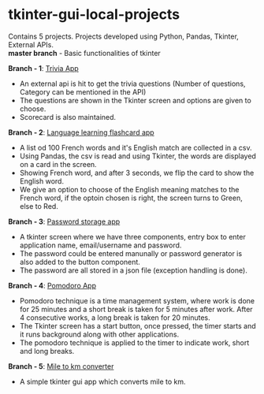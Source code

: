 # tkinter-gui-local-projects
Contains 5 projects. Projects  developed using Python, Pandas, Tkinter, External APIs.  
**master branch** - Basic functionalities of tkinter

**Branch - 1**: [Trivia App](https://github.com/yoga-0731/tkinter-gui-local-projects/tree/trivia-app-api)
  - An external api is hit to get the trivia questions (Number of questions, Category can be mentioned in the API)
  - The questions are shown in the Tkinter screen and options are given to choose.
  - Scorecard is also maintained.

**Branch - 2**: [Language learning flashcard app](https://github.com/yoga-0731/tkinter-gui-local-projects/tree/flashcard-app)
  - A list od 100 French words and it's English match are collected in a csv.
  - Using Pandas, the csv is read and using Tkinter, the words are displayed on a card in the screen.
  - Showing French word, and after 3 seconds, we flip the card to show the English word.
  - We give an option to choose of the English meaning matches to the French word, if the optoin chosen is right, the screen turns to Green, else to Red.

**Branch - 3**: [Password storage app](https://github.com/yoga-0731/tkinter-gui-local-projects/tree/password-generator)
  - A tkinter screen where we have three components, entry box to enter application name, email/username and password.
  - The password could be entered manunally or password generator is also added to the button component.
  - The password are all stored in a json file (exception handling is done).

 **Branch - 4**: [Pomodoro App](https://github.com/yoga-0731/tkinter-gui-local-projects/tree/pomodoro-gui-application)
  - Pomodoro technique is a time management system, where work is done for 25 minutes and a short break is taken for 5 minutes after work. After 4 consecutive works, a long break is taken for 20 minutes.
  - The Tkinter screen has a start button, once pressed, the timer starts and it runs background along with other applications.
  - The pomodoro technique is applied to the timer to indicate work, short and long breaks.

**Branch - 5**: [Mile to km converter](https://github.com/yoga-0731/tkinter-gui-local-projects/tree/mile-to-km-tkinter)
   - A simple tkinter gui app which converts mile to km.
